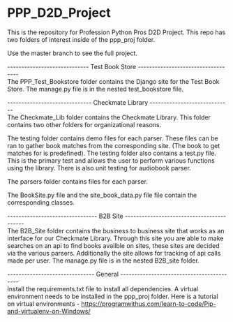 # PPP_D2D_Project
This is the repository for Profession Python Pros D2D Project.
This repo has two folders of interest inside of the ppp_proj folder.

Use the master branch to see the full project.

----------------------------- Test Book Store ----------------------------------- <br />
The PPP_Test_Bookstore folder contains the Django site for the Test Book Store.
The manage.py file is in the nested test_bookstore file.

------------------------------ Checkmate Library ----------------------------- <br />
The Checkmate_Lib folder contains the Checkmate Library. This folder contains
two other folders for organizational reasons.

The testing folder contains demo files for each parser.  These files can be 
ran to gather book matches from the corresponding site. (The book to get matches 
for is predefined).  The testing folder also contains a test.py file.  This is the 
primary test and allows the user to perform various functions using the library. 
There is also unit testing for audiobook parser.

The parsers folder contains files for each parser.

The BookSite.py file and the site_book_data.py file file contain the corresponding classes.

-------------------------------- B2B Site ------------------------------------------ <br />
The B2B_Site folder contains the business to business site that works as an interface for our Checkmate Library. Through this site you are able to make searches on an api to find books availble on sites, these sites are decided via the various parsers. Additionally the site allows for tracking of api calls made per user. The manage.py file is in the nested B2B_site folder.

------------------------------- General ------------------------------------------ <br />
Install the requirements.txt file to install all dependencies.
A virtual environment needs to be installed in the ppp_proj folder.
Here is a tutorial on virtual environments - https://programwithus.com/learn-to-code/Pip-and-virtualenv-on-Windows/

  

